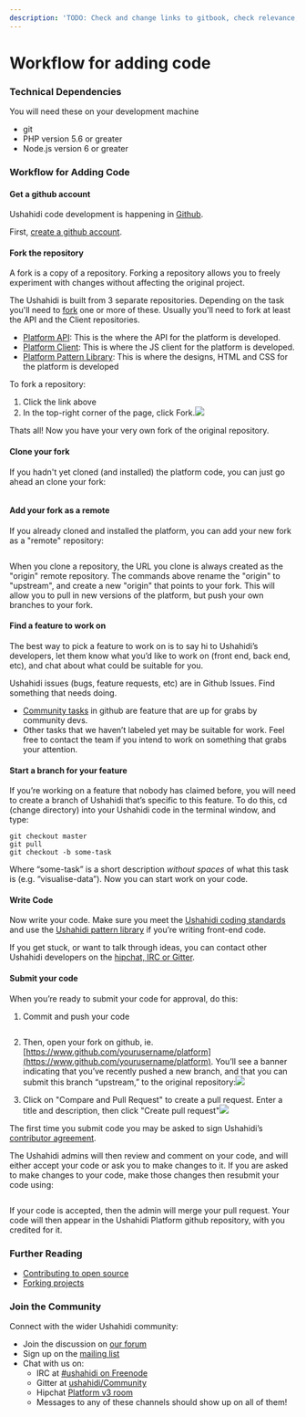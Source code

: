 ```yaml
---
description: 'TODO: Check and change links to gitbook, check relevance, update.'
---
```


# Workflow for adding code

#### 

###  Technical Dependencies <a id="technical-dependencies"></a>

You will need these on your development machine

* git
* PHP version 5.6 or greater
* Node.js version 6 or greater

### Workflow for Adding Code <a id="workflow-for-adding-code"></a>

#### Get a github account

Ushahidi code development is happening in [Github](https://github.com/ushahidi/platform/issues).

First, [create a github account](https://github.com/join).

#### Fork the repository

A fork is a copy of a repository. Forking a repository allows you to freely experiment with changes without affecting the original project.

The Ushahidi is built from 3 separate repositories. Depending on the task you'll need to [fork](https://help.github.com/articles/fork-a-repo/) one or more of these. Usually you'll need to fork at least the API and the Client repositories.

* [Platform API](https://github.com/ushahidi/platform): This is the where the API for the platform is developed.
* [Platform Client](https://github.com/ushahidi/platform-client): This is where the JS client for the platform is developed.
* [Platform Pattern Library](https://github.com/ushahidi/platform-pattern-library): This is where the designs, HTML and CSS for the platform is developed

To fork a repository:

1. Click the link above
2. In the top-right corner of the page, click Fork.![](https://help.github.com/assets/images/help/repository/fork_button.jpg)

Thats all! Now you have your very own fork of the original repository.

#### Clone your fork

If you hadn't yet cloned \(and installed\) the platform code, you can just go ahead an clone your fork:

```text

```

#### Add your fork as a remote

If you already cloned and installed the platform, you can add your new fork as a "remote" repository:

```text

```

When you clone a repository, the URL you clone is always created as the "origin" remote repository. The commands above rename the "origin" to "upstream", and create a new "origin" that points to your fork. This will allow you to pull in new versions of the platform, but push your own branches to your fork.

#### Find a feature to work on

The best way to pick a feature to work on is to say hi to Ushahidi’s developers, let them know what you’d like to work on \(front end, back end, etc\), and chat about what could be suitable for you.

Ushahidi issues \(bugs, feature requests, etc\) are in Github Issues. Find something that needs doing.

* [Community tasks](https://github.com/ushahidi/platform/labels/Community%20Task) in github are feature that are up for grabs by community devs.
* Other tasks that we haven’t labeled yet may be suitable for work. Feel free to contact the team if you intend to work on something that grabs your attention.

#### Start a branch for your feature

If you’re working on a feature that nobody has claimed before, you will need to create a branch of Ushahidi that’s specific to this feature. To do this, cd \(change directory\) into your Ushahidi code in the terminal window, and type:

```text
git checkout master
git pull
git checkout -b some-task
```

Where “some-task” is a short description _without spaces_ of what this task is \(e.g. “visualise-data”\). Now you can start work on your code.

#### Write Code

Now write your code. Make sure you meet the [Ushahidi coding standards](https://wiki.ushahidi.com/pages/viewpage.action?pageId=8359652) and use the [Ushahidi pattern library](https://github.com/ushahidi/platform-pattern-library) if you’re writing front-end code.

If you get stuck, or want to talk through ideas, you can contact other Ushahidi developers on the [hipchat, IRC or Gitter](http://docs.ushahidi.org/get-involved.html).

#### Submit your code

When you’re ready to submit your code for approval, do this:

1. Commit and push your code

   ```text

   ```

2. Then, open your fork on github, ie. [https://www.github.com/yourusername/platform](https://www.github.com/yourusername/platform). You’ll see a banner indicating that you’ve recently pushed a new branch, and that you can submit this branch “upstream,” to the original repository:![](https://github-images.s3.amazonaws.com/help/pull_requests/recently_pushed_branch.png)
3. Click on "Compare and Pull Request" to create a pull request. Enter a title and description, then click "Create pull request"![](https://github-images.s3.amazonaws.com/help/pull_requests/pullrequest-send.png)

The first time you submit code you may be asked to sign Ushahidi’s [contributor agreement](https://phabricator.ushahidi.com/L2).

The Ushahidi admins will then review and comment on your code, and will either accept your code or ask you to make changes to it. If you are asked to make changes to your code, make those changes then resubmit your code using:

```text

```

If your code is accepted, then the admin will merge your pull request. Your code will then appear in the Ushahidi Platform github repository, with you credited for it.

### Further Reading <a id="further-reading"></a>

* [Contributing to open source](https://guides.github.com/activities/contributing-to-open-source/)
* [Forking projects](https://guides.github.com/activities/forking/)

### Join the Community <a id="join-the-community"></a>

Connect with the wider Ushahidi community:

* Join the discussion on [our forum](http://forums.ushahidi.com/)
* Sign up on the [mailing list](http://list.ushahidi.com/)
* Chat with us on:
  * IRC at [\#ushahidi on Freenode](irc://irc.freenode.net/#ushahidi)
  * Gitter at [ushahidi/Community](https://gitter.im/ushahidi/community)
  * Hipchat [Platform v3 room](https://www.hipchat.com/g9I7z8M9a)
  * Messages to any of these channels should show up on all of them!

